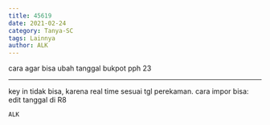 ```yaml
---
title: 45619
date: 2021-02-24
category: Tanya-SC
tags: Lainnya
author: ALK
---
```


cara agar bisa ubah tanggal bukpot pph 23

---

key in tidak bisa, karena real time sesuai tgl perekaman. cara impor bisa: edit tanggal di R8

`ALK`
